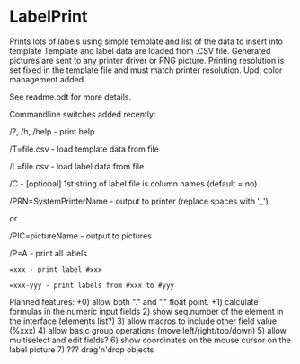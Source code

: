 # LabelPrint
Prints lots of labels using simple template and list of the data to insert into template
Template and label data are loaded from .CSV file.
Generated pictures are sent to any printer driver or PNG picture.
Printing resolution is set fixed in the template file and must match printer resolution.
Upd: color management added

See readme.odt for more details.

Commandline switches added recently:

/?, /h, /help - print help

/T=file.csv - load template data from file

/L=file.csv - load label data from file

/C - [optional] 1st string of label file is column names (default = no)

/PRN=SystemPrinterName - output to printer (replace spaces with \'_\')

or

/PIC=pictureName - output to pictures

/P=A - print all labels

	=xxx - print label #xxx

	=xxx-yyy - print labels from #xxx to #yyy


Planned features:
+0) allow both "." and "," float point.
+1) calculate formulas in the numeric input fields
2) show seq.number of the element in the interface (elements list?)
3) allow macros to include other field value (%xxx)
4) allow basic group operations (move left/right/top/down)
5) allow multiselect and edit fields?
6) show coordinates on the mouse cursor on the label picture
7) ??? drag'n'drop objects